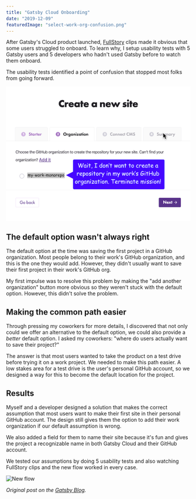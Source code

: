 ```yaml
---
title: "Gatsby Cloud Onboarding"
date: "2019-12-09"
featuredImage: "select-work-org-confusion.png"
---
```


After Gatsby's Cloud product launched, [FullStory](https://www.fullstory.com/) clips made it obvious that some users struggled to onboard. To learn why, I setup usability tests with 5 Gatsby users and 5 developers who hadn't used Gatsby before to watch them onboard.

The usability tests identified a point of confusion that stopped most folks from going forward.

![Users confused when selecting organization](select-work-org-confusion.png)

## The default option wasn't always right

The default option at the time was saving the first project in a GitHub organization. Most people belong to their work's GitHub organization, and this is the one they would add. However, they didn't usually want to save their first project in their work's GitHub org.

My first impulse was to resolve this problem by making the "add another organization" button more obvious so they weren't stuck with the default option. However, this didn't solve the problem.

## Making the common path easier

Through pressing my coworkers for more details, I discovered that not only could we offer an alternative to the default option, we could also provide a _better_ default option. I asked my coworkers: "where do users actually want to save their project?"

The answer is that most users wanted to take the product on a test drive before trying it on a work project. We needed to make this path easier. A low stakes area for a test drive is the user's personal GitHub account, so we designed a way for this to become the default location for the project.

## Results

Myself and a developer designed a solution that makes the correct assumption that most users want to make their first site in their personal GitHub account. The design still gives them the option to add their work organization if our default assumption is wrong.

We also added a field for them to name their site because it's fun and gives the project a recognizable name in both Gatsby Cloud and their GitHub account.

We tested our assumptions by doing 5 usability tests and also watching FullStory clips and the new flow worked in every case.

![New flow](create-new-site.gif)

_Original post on the [Gatsby Blog](https://www.gatsbyjs.com/blog/2019-12-11-reducing-interaction-cloud)._
